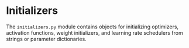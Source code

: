# Initializers
The `initializers.py` module contains objects for initializing optimizers,
activation functions, weight initializers, and learning rate schedulers from
strings or parameter dictionaries.
